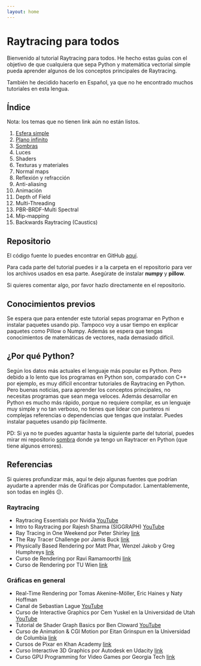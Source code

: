 ```yaml
---
layout: home
---
```


# Raytracing para todos

Bienvenido al tutorial Raytracing para todos. He hecho estas guías con el 
objetivo de que cualquiera que sepa Python y matemática vectorial simple 
pueda aprender algunos de los conceptos principales de Raytracing.

También he decidido hacerlo en Español, ya que no he encontrado muchos 
tutoriales en esta lengua.

## Índice

Nota: los temas que no tienen link aún no están listos.

1. [Esfera simple](part-1)
2. [Plano infinito](part-2)
3. [Sombras](part-3)
4. Luces
5. Shaders
6. Texturas y materiales
7. Normal maps
8. Reflexión y refracción
9. Anti-aliasing
10. Animación
11. Depth of Field
12. Multi-Threading
13. PBR-BRDF-Multi Spectral
14. Mip-mapping
15. Backwards Raytracing (Caustics)

## Repositorio

El código fuente lo puedes encontrar en GitHub
[aquí](https://github.com/sombra-studio/raytracing-para-todos).

Para cada parte del tutorial puedes ir a la carpeta en el repositorio para ver los
archivos usados en esa parte. Asegúrate de instalar **numpy** y **pillow**.

Si quieres comentar algo, por favor hazlo directamente en el repositorio.

## Conocimientos previos

Se espera que para entender este tutorial sepas programar en Python e 
instalar paquetes usando pip. Tampoco voy a usar tiempo en explicar paquetes 
como Pillow o Numpy. Además se espera que tengas conocimientos de 
matemáticas de vectores, nada demasiado difícil.

## ¿Por qué Python?

Según los datos más actuales el lenguaje más popular es Python. Pero debido a
lo lento que los programas en Python son, comparado con C++ por ejemplo, es 
muy difícil encontrar tutoriales de Raytracing en Python. Pero buenas noticias,
para aprender los conceptos principales, no necesitas programas que sean 
mega veloces. Además desarrollar en Python es mucho más rápido, porque no 
requiere compilar, es un lenguaje muy simple y no tan verboso, no tienes que 
lidear con punteros ni complejas referencias o dependencias que tengas que 
instalar. Puedes instalar paquetes usando pip fácilmente.


PD: Si ya no te puedes aguantar hasta la siguiente parte del tutorial, puedes
mirar mi repositorio [sombra](https://github.com/HenrYxZ/sombra) donde ya tengo
un Raytracer en Python (que tiene algunos errores).

## Referencias

Si quieres profundizar más, aquí te dejo algunas fuentes que podrían ayudarte a
aprender más de Gráficas por Computador. Lamentablemente, son todas en inglés 
😕.

### Raytracing
- Raytracing Essentials por Nvidia
[YouTube](https://www.youtube.com/watch?v=gBPNO6ruevk&list=PL5B692fm6--sgm8Uiava0IIvUojjFOCSR)
- Intro to Raytracing por Rajesh Sharma (SIGGRAPH)
[YouTube](https://www.youtube.com/watch?v=3xMeKal2-Ws)
- Ray Tracing in One Weekend por Peter Shirley
[link](https://raytracing.github.io/books/RayTracingInOneWeekend.html)
- The Ray Tracer Challenge por Jamis Buck
[link](http://raytracerchallenge.com/)
- Physically Based Rendering por Matt Phar, Wenzel Jakob y Greg Humphreys
[link](https://www.pbrt.org/)
- Curso de Rendering por Ravi Ramamoorthi
[link](https://cseweb.ucsd.edu//~viscomp/classes/cse168/sp21/schedule.html)
- Curso de Rendering por TU Wien
[link](https://www.youtube.com/channel/UCS9CFdjdEcq_NhaSFb_P-yA)

### Gráficas en general
- Real-Time Rendering por Tomas Akenine-Möller, Eric Haines y Naty Hoffman
- Canal de Sebastian Lague
[YouTube](https://www.youtube.com/c/SebastianLague)
- Curso de Interactive Graphics por Cem Yuskel en la Universidad de Utah
[YouTube](https://www.youtube.com/watch?v=UVCuWQV_-Es&list=PLplnkTzzqsZS3R5DjmCQsqupu43oS9CFN)
- Tutorial de Shader Graph Basics por Ben Cloward
[YouTube](https://www.youtube.com/watch?v=OX_6_bKpP9g&list=PL78XDi0TS4lEBWa2Hpzg2SRC5njCcKydl)
- Curso de Animation & CGI Motion por Eitan Grinspun en la Universidad de 
  Columbia 
[link](https://www.edx.org/course/animation-and-cgi-motion-2)
- Cursos de Pixar en Khan Academy
[link](https://www.khanacademy.org/computing/pixar)
- Curso Interactive 3D Graphics por Autodesk en Udacity
[link](https://www.udacity.com/course/cs291)
- Curso GPU Programming for Video Games por Georgia Tech
[link](https://www.youtube.com/playlist?list=PLOunECWxELQQwayE8e3WjKPJsTGKknJ8w)
